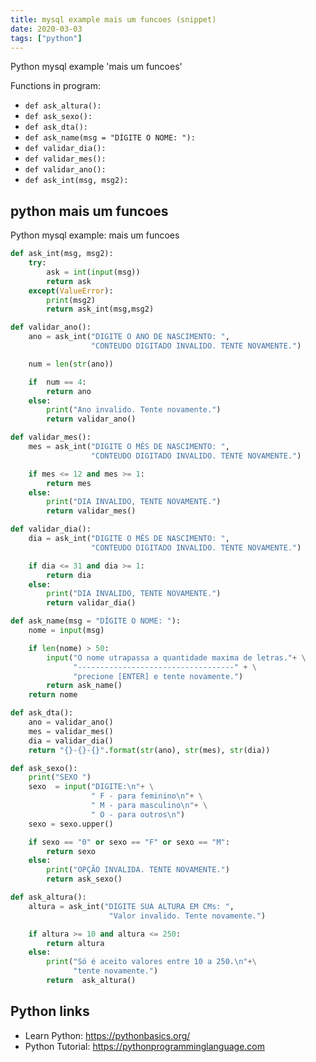 ```yaml
---
title: mysql example mais um funcoes (snippet)
date: 2020-03-03
tags: ["python"]
---
```

Python mysql example 'mais um funcoes'

Functions in program: 
* `def ask_altura():`
* `def ask_sexo():`
* `def ask_dta():`
* `def ask_name(msg = "DÍGITE O NOME: "):`
* `def validar_dia():`
* `def validar_mes():`
* `def validar_ano():`
* `def ask_int(msg, msg2):`

## python mais um funcoes

Python mysql example: mais um funcoes

```python
def ask_int(msg, msg2):
    try:
        ask = int(input(msg))
        return ask
    except(ValueError):
        print(msg2)
        return ask_int(msg,msg2)

def validar_ano():
    ano = ask_int("DIGITE O ANO DE NASCIMENTO: ",
                  "CONTEUDO DIGITADO INVALIDO. TENTE NOVAMENTE.")

    num = len(str(ano))

    if  num == 4:
        return ano
    else:
        print("Ano invalido. Tente novamente.")
        return validar_ano()

def validar_mes():
    mes = ask_int("DIGITE O MÊS DE NASCIMENTO: ",
                  "CONTEUDO DIGITADO INVALIDO. TENTE NOVAMENTE.")

    if mes <= 12 and mes >= 1:
        return mes
    else:
        print("DIA INVALIDO, TENTE NOVAMENTE.")
        return validar_mes()

def validar_dia():
    dia = ask_int("DIGITE O MÊS DE NASCIMENTO: ",
                  "CONTEUDO DIGITADO INVALIDO. TENTE NOVAMENTE.")

    if dia <= 31 and dia >= 1:
        return dia
    else:
        print("DIA INVALIDO, TENTE NOVAMENTE.")
        return validar_dia()

def ask_name(msg = "DÍGITE O NOME: "):
    nome = input(msg)

    if len(nome) > 50:
        input("O nome utrapassa a quantidade maxima de letras."+ \
              "-----------------------------------" + \
              "precione [ENTER] e tente novamente.")
        return ask_name()
    return nome

def ask_dta():
    ano = validar_ano()
    mes = validar_mes()
    dia = validar_dia()
    return "{}-{}-{}".format(str(ano), str(mes), str(dia))

def ask_sexo():
    print("SEXO ")
    sexo  = input("DIGITE:\n"+ \
                  " F - para feminino\n"+ \
                  " M - para masculino\n"+ \
                  " O - para outros\n")
    sexo = sexo.upper()

    if sexo == "0" or sexo == "F" or sexo == "M":
        return sexo
    else:
        print("OPÇÃO INVALIDA. TENTE NOVAMENTE.")
        return ask_sexo()

def ask_altura():
    altura = ask_int("DIGITE SUA ALTURA EM CMs: ",
                      "Valor invalido. Tente novamente.")

    if altura >= 10 and altura <= 250:
        return altura
    else:
        print("Só é aceito valores entre 10 a 250.\n"+\
              "tente novamente.")
        return  ask_altura()


```

## Python links

- Learn Python: https://pythonbasics.org/
- Python Tutorial: https://pythonprogramminglanguage.com
